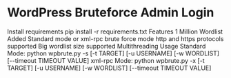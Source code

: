 # WordPress Bruteforce Admin Login
Install requirements
pip install -r requirements.txt
Features
1 Million Wordlist Added
Standard mode or xml-rpc brute force mode
http and https protocols supported
Big wordlist size supported
Multithreading
Usage
Standard Mode:
python wpbrute.py -s [-t TARGET] [-u USERNAME] [-w WORDLIST] [--timeout TIMEOUT VALUE]
xml-rpc Mode:
 python wpbrute.py -x [-t TARGET] [-u USERNAME] [-w WORDLIST] [--timeout TIMEOUT VALUE]
